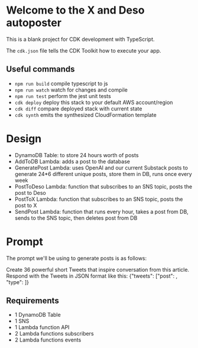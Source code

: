 # Welcome to the X and Deso autoposter

This is a blank project for CDK development with TypeScript.

The `cdk.json` file tells the CDK Toolkit how to execute your app.

## Useful commands

- `npm run build` compile typescript to js
- `npm run watch` watch for changes and compile
- `npm run test` perform the jest unit tests
- `cdk deploy` deploy this stack to your default AWS account/region
- `cdk diff` compare deployed stack with current state
- `cdk synth` emits the synthesized CloudFormation template

# Design

- DynamoDB Table: to store 24 hours worth of posts
- AddToDB Lambda: adds a post to the database
- GeneratePost Lambda: uses OpenAI and our current Substack posts to generate 24\*6 different unique posts, store them in DB, runs once every week
- PostToDeso Lambda: function that subscribes to an SNS topic, posts the post to Deso
- PostToX Lambda: function that subscribes to an SNS topic, posts the post to X
- SendPost Lambda: function that runs every hour, takes a post from DB, sends to the SNS topic, then deletes post from DB

# Prompt

The prompt we'll be using to generate posts is as follows:

Create 36 powerful short Tweets that inspire conversation from this article. Respond with the Tweets in JSON format like this: {"tweets": ["post": <tweet>, "type": <POST or THREAD>]}

## Requirements

- 1 DynamoDB Table
- 1 SNS
- 1 Lambda function API
- 2 Lambda functions subscribers
- 2 Lambda functions events

